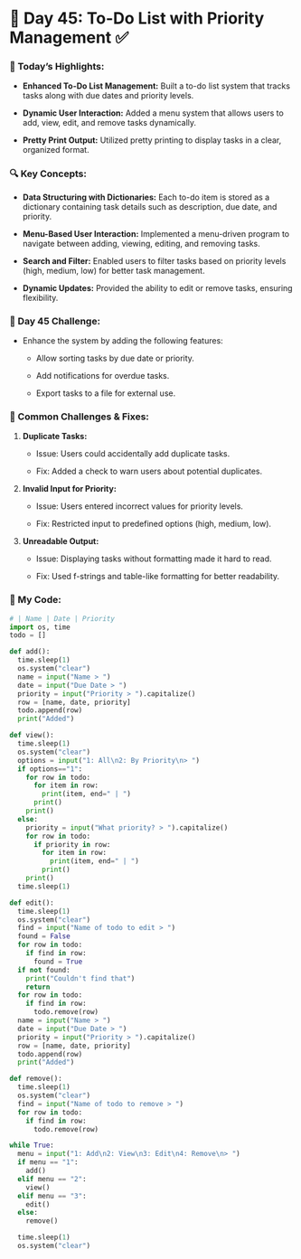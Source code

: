 # 🌟 Day 45: To-Do List with Priority Management ✅

### 🎉 Today’s Highlights:

* **Enhanced To-Do List Management:** Built a to-do list system that tracks tasks along with due dates and priority levels.

* **Dynamic User Interaction:** Added a menu system that allows users to add, view, edit, and remove tasks dynamically.

* **Pretty Print Output:** Utilized pretty printing to display tasks in a clear, organized format.

### 🔍 Key Concepts:

* **Data Structuring with Dictionaries:** Each to-do item is stored as a dictionary containing task details such as description, due date, and priority.

* **Menu-Based User Interaction:** Implemented a menu-driven program to navigate between adding, viewing, editing, and removing tasks.

* **Search and Filter:** Enabled users to filter tasks based on priority levels (high, medium, low) for better task management.

* **Dynamic Updates:** Provided the ability to edit or remove tasks, ensuring flexibility.

### 💪 Day 45 Challenge:

* Enhance the system by adding the following features:

     * Allow sorting tasks by due date or priority.

     * Add notifications for overdue tasks.

     * Export tasks to a file for external use.

### 💪 Common Challenges & Fixes:

1. **Duplicate Tasks:**

      * Issue: Users could accidentally add duplicate tasks.

      * Fix: Added a check to warn users about potential duplicates.

2. **Invalid Input for Priority:**

      * Issue: Users entered incorrect values for priority levels.

      * Fix: Restricted input to predefined options (high, medium, low).

3. **Unreadable Output:**

      * Issue: Displaying tasks without formatting made it hard to read.

      * Fix: Used f-strings and table-like formatting for better readability.

### 🔹 My Code:
```python
# | Name | Date | Priority
import os, time
todo = []

def add():
  time.sleep(1)
  os.system("clear")
  name = input("Name > ")
  date = input("Due Date > ")
  priority = input("Priority > ").capitalize()
  row = [name, date, priority]
  todo.append(row)
  print("Added")

def view():
  time.sleep(1)
  os.system("clear")
  options = input("1: All\n2: By Priority\n> ")
  if options=="1":
    for row in todo:
      for item in row:
        print(item, end=" | ")
      print()
    print()
  else:
    priority = input("What priority? > ").capitalize()
    for row in todo:
      if priority in row:
        for item in row:
          print(item, end=" | ")
        print()
    print()
  time.sleep(1)

def edit():
  time.sleep(1)
  os.system("clear")
  find = input("Name of todo to edit > ")
  found = False
  for row in todo:
    if find in row:
      found = True
  if not found:
    print("Couldn't find that")
    return
  for row in todo:
    if find in row:
      todo.remove(row)
  name = input("Name > ")
  date = input("Due Date > ")
  priority = input("Priority > ").capitalize()
  row = [name, date, priority]
  todo.append(row)
  print("Added")

def remove():
  time.sleep(1)
  os.system("clear")
  find = input("Name of todo to remove > ")
  for row in todo:
    if find in row:
      todo.remove(row)

while True:
  menu = input("1: Add\n2: View\n3: Edit\n4: Remove\n> ")
  if menu == "1":
    add()
  elif menu == "2":
    view()
  elif menu == "3":
    edit()
  else:
    remove()

  time.sleep(1)
  os.system("clear")


